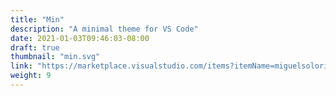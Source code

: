 ```yaml
---
title: "Min"
description: "A minimal theme for VS Code"
date: 2021-01-03T09:46:03-08:00
draft: true
thumbnail: "min.svg"
link: "https://marketplace.visualstudio.com/items?itemName=miguelsolorio.min-theme"
weight: 9
---
```


